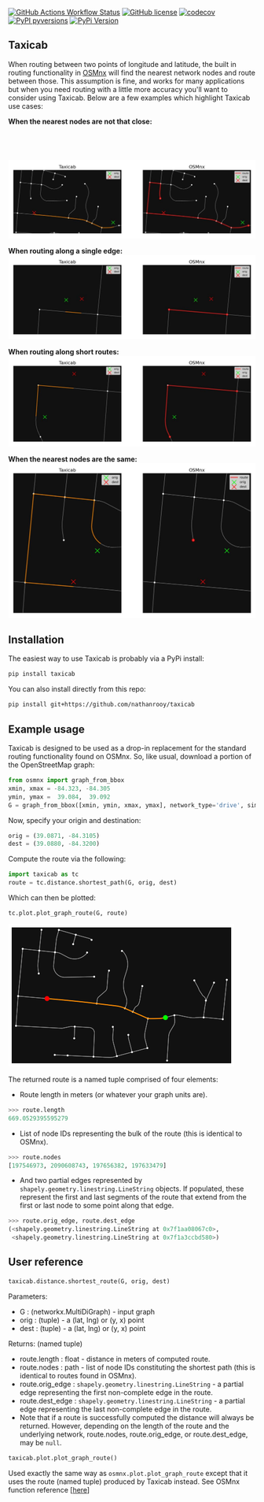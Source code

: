 [![GitHub Actions Workflow Status](https://img.shields.io/github/actions/workflow/status/nathanrooy/taxicab/ci.yml?style=flat-square)](https://github.com/nathanrooy/taxicab/actions/workflows/ci.yml)
[![GitHub license](https://img.shields.io/github/license/nathanrooy/taxicab?style=flat-square)](https://github.com/nathanrooy/taxicab/blob/main/LICENSE)
[![codecov](https://img.shields.io/codecov/c/github/nathanrooy/taxicab.svg?style=flat-square)](https://codecov.io/gh/nathanrooy/taxicab)
[![PyPI pyversions](https://img.shields.io/pypi/pyversions/taxicab.svg?style=flat-square)](https://pypi.org/pypi/taxicab/)
[![PyPi Version](https://img.shields.io/pypi/v/taxicab.svg?style=flat-square)](https://pypi.org/project/taxicab)

## Taxicab
When routing between two points of longitude and latitude, the built in routing functionality in <a href="https://github.com/gboeing/osmnx">OSMnx</a> will find the nearest network nodes and route between those. This assumption is fine, and works for many applications but when you need routing with a little more accuracy you'll want to consider using Taxicab. Below are a few examples which highlight Taxicab use cases:

<b>When the nearest nodes are not that close:</b>
<img style="padding-top:5em;" src="https://github.com/nathanrooy/taxicab/blob/main/docs/ex_03.jpg">

<b>When routing along a single edge:</b>
<img src="https://github.com/nathanrooy/taxicab/blob/main/docs/ex_01.jpg">

<b>When routing along short routes:</b>
<img src="https://github.com/nathanrooy/taxicab/blob/main/docs/ex_02.jpg">

<b>When the nearest nodes are the same:</b>
<img src="https://github.com/nathanrooy/taxicab/blob/main/docs/ex_04.jpg">

## Installation
The easiest way to use Taxicab is probably via a PyPi install:
```sh
pip install taxicab
```
You can also install directly from this repo:
```sh
pip install git+https://github.com/nathanrooy/taxicab
```

## Example usage
Taxicab is designed to be used as a drop-in replacement for the standard routing functionality found on OSMnx. So, like usual, download a portion of the OpenStreetMap graph:

```python
from osmnx import graph_from_bbox
xmin, xmax = -84.323, -84.305
ymin, ymax =  39.084,  39.092
G = graph_from_bbox([xmin, ymin, xmax, ymax], network_type='drive', simplify=True)
```

Now, specify your origin and destination:
```python
orig = (39.0871, -84.3105)
dest = (39.0880, -84.3200) 
```

Compute the route via the following:
```python
import taxicab as tc
route = tc.distance.shortest_path(G, orig, dest)
```

Which can then be plotted:
```python
tc.plot.plot_graph_route(G, route)
```
<img src="https://github.com/nathanrooy/taxicab/blob/main/docs/readme.png">


The returned route is a named tuple comprised of four elements:
- Route length in meters (or whatever your graph units are).
```python
>>> route.length
669.0529395595279
```

- List of node IDs representing the bulk of the route (this is identical to OSMnx).
```python
>>> route.nodes
[197546973, 2090608743, 197656382, 197633479]
```

- And two partial edges represented by `shapely.geometry.linestring.LineString` objects. If populated, these represent the first and last segments of the route that extend from the first or last node to some point along that edge.
```python
>>> route.orig_edge, route.dest_edge
(<shapely.geometry.linestring.LineString at 0x7f1aa08067c0>,
 <shapely.geometry.linestring.LineString at 0x7f1a3ccbd580>)
```

## User reference
```python
taxicab.distance.shortest_route(G, orig, dest)
```
Parameters:
- G : (networkx.MultiDiGraph) - input graph
- orig : (tuple) - a (lat, lng) or (y, x) point
- dest : (tuple) - a (lat, lng) or (y, x) point

Returns: (named tuple)
- route.length : float - distance in meters of computed route.
- route.nodes : path - list of node IDs constituting the shortest path (this is identical to routes found in OSMnx).
- route.orig_edge : `shapely.geometry.linestring.LineString` - a partial edge representing the first non-complete edge in the route.
- route.dest_edge : `shapely.geometry.linestring.LineString` - a partial edge representing the last non-complete edge in the route.
- Note that if a route is successfully computed the distance will always be returned. However, depending on the length of the route and the underlying network, route.nodes, route.orig_edge, or route.dest_edge, may be `null`.

```python
taxicab.plot.plot_graph_route()
```
Used exactly the same way as `osmnx.plot.plot_graph_route` except that it uses the route (named tuple) produced by Taxicab instead. See OSMnx function reference [<a href="https://osmnx.readthedocs.io/en/stable/osmnx.html#osmnx.plot.plot_graph_route">here</a>] 
